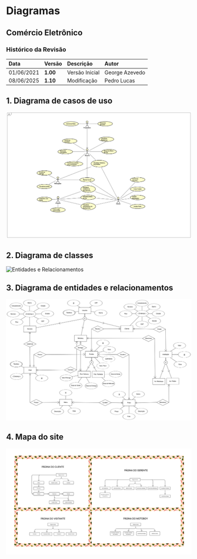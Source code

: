 # Diagramas

## Comércio Eletrônico

### Histórico da Revisão 

|  Data  | Versão | Descrição | Autor |
|:-------|:-------|:----------|:------|
| 01/06/2021 | **1.00** | Versão Inicial  | George Azevedo |
| 08/06/2025 | **1.10** | Modificação  | Pedro Lucas |

## 1. Diagrama de casos de uso 

![Casos de Uso](imagens/Diagrama_Casos_de_Uso.png)

## 2. Diagrama de classes

![Entidades e Relacionamentos](imagens/Class_Diagram0.png)

## 3. Diagrama de entidades e relacionamentos

![Entidades e Relacionamentos](imagens/Diagrama_Entidades_e_Relacionamentos.png)

## 4. Mapa do site

![Mapa do Site](imagens/Mapa_do_Site.png)

